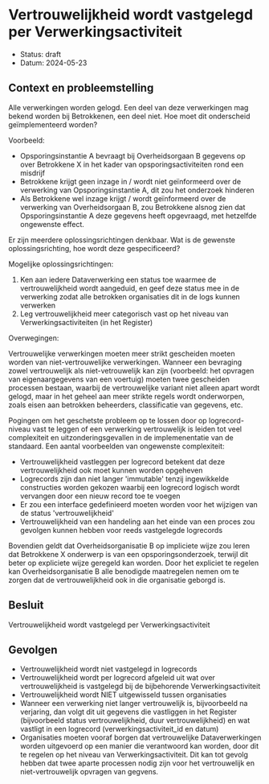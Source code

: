 # Vertrouwelijkheid wordt vastgelegd per Verwerkingsactiviteit

- Status: draft
- Datum: 2024-05-23


## Context en probleemstelling

Alle verwerkingen worden gelogd. Een deel van deze verwerkingen mag bekend worden bij Betrokkenen, een deel niet. Hoe moet dit onderscheid geïmplementeerd worden?

Voorbeeld:

- Opsporingsinstantie A bevraagt bij Overheidsorgaan B gegevens op over Betrokkene X in het kader van opsporingsactiviteiten rond een misdrijf
- Betrokkene krijgt geen inzage in / wordt niet geïnformeerd over de verwerking van Opsporingsinstantie A, dit zou het onderzoek hinderen
- Als Betrokkene wel inzage krijgt / wordt geïnformeerd over de verwerking van Overheidsorgaan B, zou Betrokkene alsnog zien dat Opsporingsinstantie A deze gegevens heeft opgevraagd, met hetzelfde ongewenste effect.

Er zijn meerdere oplossingsrichtingen denkbaar. Wat is de gewenste oplossingsrichting, hoe wordt deze gespecificeerd?

Mogelijke oplossingsrichtingen:

1. Ken aan iedere Dataverwerking een status toe waarmee de vertrouwelijkheid wordt aangeduid, en geef deze status mee in de verwerking zodat alle betrokken organisaties dit in de logs kunnen verwerken
2. Leg vertrouwelijkheid meer categorisch vast op het niveau van Verwerkingsactiviteiten (in het Register)

Overwegingen:

Vertrouwelijke verwerkingen moeten meer strikt gescheiden moeten worden van niet-vertrouwelijke verwerkingen. Wanneer een bevraging zowel vertrouwelijk als niet-vetrouwelijk kan zijn (voorbeeld: het opvragen van eigenaargegevens van een voertuig) moeten twee gescheiden processen bestaan, waarbij de vertrouwelijke variant niet alleen apart wordt gelogd, maar in het geheel aan meer strikte regels wordt onderworpen, zoals eisen aan betrokken beheerders, classificatie van gegevens, etc.

Pogingen om het geschetste probleem op te lossen door op logrecord-niveau vast te leggen of een verwerking vertrouwelijk is leiden tot veel complexiteit en uitzonderingsgevallen in de implemenentatie van de standaard. Een aantal voorbeelden van ongewenste complexiteit:


- Vertrouwelijkheid vastleggen per logrecord betekent dat deze vertrouwelijkheid ook moet kunnen worden opgeheven
- Logrecords zijn dan niet langer 'immutable' tenzij ingewikkelde constructies worden gekozen waarbij een logrecord logisch wordt vervangen door een nieuw record toe te voegen
- Er zou een interface gedefinieerd moeten worden voor het wijzigen van de status 'vertrouwelijkheid'
- Vertrouwelijkheid van een handeling aan het einde van een proces zou gevolgen kunnen hebben voor reeds vastgelegde logrecords

Bovendien geldt dat Overheidsorganisatie B op impliciete wijze zou leren dat Betrokkene X onderwerp is van een opsporingsonderzoek, terwijl dit beter op expliciete wijze geregeld kan worden. Door het expliciet te regelen kan Overheidsorganisatie B alle benodigde maatregelen nemen om te zorgen dat de vertrouwelijkheid ook in die organisatie geborgd is.


## Besluit

Vertrouwelijkheid wordt vastgelegd per Verwerkingsactiviteit


## Gevolgen

- Vertrouwelijkheid wordt niet vastgelegd in logrecords
- Vertrouwelijkheid wordt per logrecord afgeleid uit wat over vertrouwelijkheid is vastgelegd bij de bijbehorende Verwerkingsactiviteit
- Vertrouwelijkheid wordt NIET uitgewisseld tussen organisaties
- Wanneer een verwerking niet langer vertrouwelijk is, bijvoorbeeld na verjaring, dan volgt dit uit gegevens die vastliggen in het Register (bijvoorbeeld status vertrouwelijkheid, duur vertrouwelijkheid) en wat vastligt in een logrecord (verwerkingsactiviteit_id en datum)
- Organisaties moeten vooraf borgen dat vertrouwelijke Dataverwerkingen worden uitgevoerd op een manier die verantwoord kan worden, door dit te regelen op het niveau van Verwerkingsactiviteit. Dit kan tot gevolg hebben dat twee aparte processen nodig zijn voor het vertrouwelijk en niet-vertrouwelijk opvragen van gegvens.
